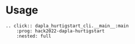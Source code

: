 # Usage

```{eval-rst}
.. click:: dapla_hurtigstart_cli.__main__:main
    :prog: hack2022-dapla-hurtigstart
    :nested: full
```
